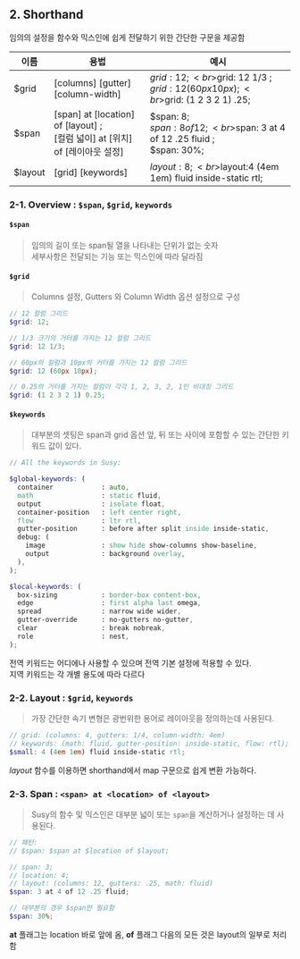 ## 2. Shorthand

임의의 설정을 함수와 믹스인에 쉽게 전달하기 위한 간단한 구문을 제공함

이름  | 용법 | 예시  |
------|------|-----
$grid | [columns] [gutter] [column-width] | $grid: 12;<br>$grid: 12 1/3 ;<br>$grid: 12 (60px 10px);<br>$grid: (1 2 3 2 1) .25;
$span | [span] at [location] of [layout] ;<br> [컬럼 넓이] at [위치] of [레이아웃 설정]  | $span: 8;<br> $span:8 of 12;<br>$span: 3 at 4 of 12 .25 fluid ;<br>$span: 30%;
$layout | [grid] [keywords]  | $layout:8;<br>$layout:4 (4em 1em) fluid inside-static rtl;

### 2-1. Overview : `$span`, `$grid`, `keywords`

#### `$span`

> 임의의 길이 또는 span될 열을 나타내는 단위가 없는 숫자  
  세부사항은 전달되는 기능 또는 믹스인에 따라 달라짐

#### `$grid`

> Columns 설정, Gutters 와 Column Width 옵션 설정으로 구성  

```scss
// 12 컬럼 그리드 
$grid: 12;

// 1/3 크기의 거터를 가지는 12 컬럼 그리드
$grid: 12 1/3;

// 60px의 컬럼과 10px의 커터를 가지는 12 컬럼 그리드
$grid: 12 (60px 10px);

// 0.25의 거터를 가지는 컬럼이 각각 1, 2, 3, 2, 1인 비대칭 그리드
$grid: (1 2 3 2 1) 0.25; 
```

#### `$keywords`

> 대부분의 셋팅은 span과 grid 옵션 앞, 뒤 또는 사이에 포함할 수 있는 간단한 키워드 값이 있다. 

```scss
// All the keywords in Susy:

$global-keywords: (
  container            : auto,
  math                 : static fluid,
  output               : isolate float,
  container-position   : left center right,
  flow                 : ltr rtl,
  gutter-position      : before after split inside inside-static,
  debug: (
    image              : show hide show-columns show-baseline,
    output             : background overlay,
  ),
);

$local-keywords: (
  box-sizing           : border-box content-box,
  edge                 : first alpha last omega,
  spread               : narrow wide wider,
  gutter-override      : no-gutters no-gutter,
  clear                : break nobreak,
  role                 : nest,
);
```

전역 키워드는 어디에나 사용할 수 있으며 전역 기본 설정에 적용할 수 있다.  
지역 키워드는 각 개별 용도에 따라 다르다

### 2-2. Layout : `$grid`, `keywords`

> 가장 간단한 속기 변형은 광번위한 용어로 레이아웃을 정의하는데 사용된다.

```scss
// grid: (columns: 4, gutters: 1/4, column-width: 4em)
// keywords: (math: fluid, gutter-position: inside-static, flow: rtl);
$small: 4 (4em 1em) fluid inside-static rtl;
```

_layout_ 함수를 이용하면 shorthand에서 map 구문으로 쉽게 변환 가능하다.

### 2-3. Span : `<span> at <location> of <layout>`

> Susy의 함수 및 믹스인은 대부분 넓이 또는 `span`을 계산하거나 설정하는 데 사용된다.

```scss
// 패턴:
// $span: $span at $location of $layout;

// span: 3;
// location: 4;
// layout: (columns: 12, gutters: .25, math: fluid)
$span: 3 at 4 of 12 .25 fluid;

// 대부분의 경우 $span만 필요함
$span: 30%;
```

**at** 플래그는 location 바로 앞에 옴, **of** 플래그 다음의 모든 것은 layout의 일부로 처리함